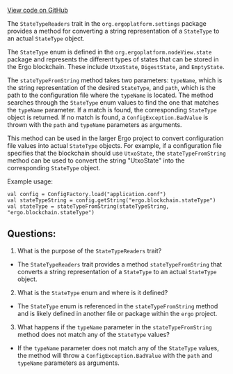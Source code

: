 [View code on GitHub](https://github.com/ergoplatform/ergo/src/main/scala/org/ergoplatform/settings/StateTypeReaders.scala)

The `StateTypeReaders` trait in the `org.ergoplatform.settings` package provides a method for converting a string representation of a `StateType` to an actual `StateType` object. 

The `StateType` enum is defined in the `org.ergoplatform.nodeView.state` package and represents the different types of states that can be stored in the Ergo blockchain. These include `UtxoState`, `DigestState`, and `EmptyState`. 

The `stateTypeFromString` method takes two parameters: `typeName`, which is the string representation of the desired `StateType`, and `path`, which is the path to the configuration file where the `typeName` is located. The method searches through the `StateType` enum values to find the one that matches the `typeName` parameter. If a match is found, the corresponding `StateType` object is returned. If no match is found, a `ConfigException.BadValue` is thrown with the `path` and `typeName` parameters as arguments. 

This method can be used in the larger Ergo project to convert configuration file values into actual `StateType` objects. For example, if a configuration file specifies that the blockchain should use `UtxoState`, the `stateTypeFromString` method can be used to convert the string "UtxoState" into the corresponding `StateType` object. 

Example usage:

```
val config = ConfigFactory.load("application.conf")
val stateTypeString = config.getString("ergo.blockchain.stateType")
val stateType = stateTypeFromString(stateTypeString, "ergo.blockchain.stateType")
```
## Questions: 
 1. What is the purpose of the `StateTypeReaders` trait?
- The `StateTypeReaders` trait provides a method `stateTypeFromString` that converts a string representation of a `StateType` to an actual `StateType` object.

2. What is the `StateType` enum and where is it defined?
- The `StateType` enum is referenced in the `stateTypeFromString` method and is likely defined in another file or package within the `ergo` project.

3. What happens if the `typeName` parameter in the `stateTypeFromString` method does not match any of the `StateType` values?
- If the `typeName` parameter does not match any of the `StateType` values, the method will throw a `ConfigException.BadValue` with the `path` and `typeName` parameters as arguments.